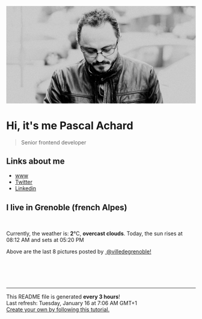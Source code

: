 ![Pascal Achard](./images/photo-pascal-achard.jpg)
# Hi, it's me Pascal Achard
> Senior frontend developer

## Links about me
- [www](https://www.pascal-achard.com)
- [Twitter](https://twitter.com/botmaster)
- [Linkedin](http://www.linkedin.com/in/pascal-achard)


## I live in Grenoble (french Alpes)
<img src="https://openweathermap.org/img/wn/04n@2x.png" alt="">

Currently, the weather is: **2**°C, **overcast clouds**.
Today, the sun rises at 08:12 AM and sets at 05:20 PM

Above are the last 8 pictures posted by <a href="https://www.instagram.com/villedegrenoble/" target="_blank"><img alt="" src="https://upload.wikimedia.org/wikipedia/commons/thumb/e/e7/Instagram_logo_2016.svg/1024px-Instagram_logo_2016.svg.png" width="20"/> @villedegrenoble!</a>

<p style="display: flex; flex-wrap: wrap; gap: 20px;">
        <img src="https://cdn1.picuki.com/hosted-by-instagram/q/0exhNuNYnjBcaS3SYdxKjf8F2vJ1Wg9SZ60STLepjSVmIR1vLHOapZA0mpCl6yRxIwVgFDeSYzth7YgrVlpWDz19PEDXTrKITT5S6qqYV+rN1TRu9JBmlLw0KXcXY3Cu8cssUgmYdSgIGaYDG7uo+qhT5aGuO1lQpTb9d7JGmC4E5ZObS6olhMF4pJ2Jg3Tt%7C%7C9kiJzJE5m4vMAQrptqO52hEX%7C%7CD+O8BnsaBwVLYBxMQK5qnRlSaHEmw+Jj8uRHagtIj+kOYA2HLSIhJs71eqa5MCDnRGjHe8gxp3t4gj1aSNBdxuiekZkIH2bSAEXG428Fk71p26qCDMa2is4EhX2j3+2JrlX9oPvrjUIumzT+K64hXtO576OepibD9cJLmFdxGObfa1BZ8Uw81AFKUeh2GU9iWacprb70paCmATiBzYBapKG82S75WM3nX1iy+ppR52mc2vS7t163dTzdCKrwl+JCqTJJFsGRKGn28sEeFTeLqVxpyHPrwU.jpeg" alt="" width="200"/>
        <img src="https://cdn1.picuki.com/hosted-by-instagram/q/0exhNuNYnjBcaS3SYdxKjf8F2vJ1Wg9SZ60STLepjSVmIR1vLHOapZA0mpCl6yRxIwVgFDeSYzth7YkpWFxVAz19PEDXQbaISzdX766YXerN0DBh9pBhlbYxLHYbYnCn9MEpVQmYdSgIGaYDG7uo+qhT5aGuO1lQpTb9d7JGmC4E5ZObS6olhMF4pJ2Jg3Tt%7C%7C9kiJzJE5m4vMAQrptqO52hEX%7C%7CD+O8BnsaBwVLYBxMQK5qnRlSaHEmw+Jj8uRHagtIj+kOYA2Bq%7C%7CciMZ3VmVQrseDnRHsgTt+gR3t4gj1aSNBdxuiekZkIH2bSAEXG428Fk71p26qCDMa2is4EhX2j3+2JrlX9oPvrjUIuSyYfq64TvHdJzqE+5iSj9cJLmFdxGObfa1BZ8Uw81AFKUeh2GU9iSZbZHb+Rl1BRl7iB6xL50jE8K09rr1yCTxk2mYug81tePsV7py4n9WoPCsrwl+JCqTJOluGWODn28sEeFTeLqVxpyHPrwU.jpeg" alt="" width="200"/>
        <img src="https://cdn1.picuki.com/hosted-by-instagram/q/0exhNuNYnjBcaS3SYdxKjf8F2vJ1Wg9SZ60STLepjSVmIR1vLHOapZA0mpCl6yRxIwVgFDeSYzth7YgtUltSCD19PEDXTrSNTT5S6qqdXOrN1jVm8JFpnLY1JXYcZneu9sQvUgmYdSgIGaYDG7uo+qhT5aGuO1lQpzaEW+oR9z5G7NCnV6xhz580r6GDhx+oucoyIDND%7C%7CHg1JU46o9CUqTUHGsv+MfF3pLUqF+dVzPgL6NDhkyblMHwFazYoMCOYk9%7C%7Cgp9FW0SLgbnM9%7C%7C2z6ZoYKfk9OlnSaljcQ9I8titj1edgr0PkHsqHURGM4VGly+jl0uceSowqdRkSYjG1YyDX85rTiX+QX9LrRYKC5EIjNgnONbbLcQ%7C%7CYZG3UHXayGbH7aBOHiA51XpK1CDKl%7C%7C7XScwjGqR+n3xAlLMCFIvGaeIb50TfCq5ae32HTSmgzIrwJmxpmaWpUL630bzcuO1hVyfSGeB5sab2I=.jpeg" alt="" width="200"/>
        <img src="https://cdn1.picuki.com/hosted-by-instagram/q/0exhNuNYnjBcaS3SYdxKjf8F2vJ1Wg9SZ60STLepjSVmIR1vLHOapZA0mpCl6yRxIwVgFDeSYzth7IIuVF1UCj19PEDdTrGASjpU6q2bXOzN2zNi8JFmlLk3LHwdYX6n8cUlXAmYdSgIGaYDG7uo+qhT5aGuO1lQpzb9d7JGmC4E5ZPiZ6x29Zk0v7GEj0Xx7oolaT5O9T9sdgcrptPTpCkeXfPiM8M6pq56AIgCifgG6vuzynXrV1IkeFFxHzPCl5Hpp7xVkwXaYBwZw16+SZ8QHwobhVjmljkA449+n6SDFaxMn%7C%7C07s%7C%7C2AATNBVmtUpBVtmJGCnCbUNU2z9hB950HJ7LmIa9Ask4LeP8bJeu%7C%7CQnA%7C%7CxK+L6UehoEyhCA%7C%7C%7C%7CUBBKJZvq+WpgJqapJP+pb+n+noyWbQ6H7iyZZSS0HvCHTW7txEMmr76fxy2fB0zibuAgCl%7C%7CWSK4Iax1sApJCsyCNYXF+AOsZMBCff3Q16EI0VJeg=.jpeg" alt="" width="200"/>
        <img src="https://cdn1.picuki.com/hosted-by-instagram/q/0exhNuNYnjBcaS3SYdxKjf8F2vJ1Wg9SZ60STLepjSVmIR1vLHOapZA0mpCl6yRxIwVgFDeSYzth7IIvWV9VAj19PEHZQbSPTzdQ7a6aVubN0jZu%7C%7CJdolLcxJXIWY3+o8MooUwmYdSgIGaYDG7uo+qhT5aGuO1lQpzaEW+oR9z5G7NCnV6xhz580r6GDhx+oucoyIDND%7C%7CHg1JU46o9CUqTUHGsv+MfF3pLUqF+dVzPgL6NDhkyblAzsCIkBkOAqLo4Dgp7YTvCLpeXM9%7C%7C2z6ZoYKfk9OlnSaljcQ9I8titj1edgr0PkHsqHURGM4VGly+jl0uceTjQ7VRVSqjm1myDX+yLjkXcoT8rjBYKC5EIjNgnONbbLcQ%7C%7CYZG3UHXayGbH7aBOWBEspqv4x9L8AD2mqkyQeEJeWh+AJUXGBmtjW6G59ZFdrKzKO29SKJoAzIrwJmxpmaWpcNnAwbzcuO1hVyfSGeB5sab2I=.jpeg" alt="" width="200"/>
        <img src="https://cdn1.picuki.com/hosted-by-instagram/q/0exhNuNYnjBcaS3SYdxKjf8F2vJ1Wg5SZ60STLepjSVmIR1vLHOapZA0mpCl6yRxIwVgFDeSYzth44MiUVpXAj19PEbZSb2MSDdR6q2bUefN0DFk8pBil7s2LXQWZHKn%7C%7CsEqVgmYdSgIGaYDG7uo+qhT5aGuO1lQpzaEW+oR9z5G7NCnV6xhz580r6GDhx+ouMoyIDND%7C%7CHg1JU46o9CUqTUHGsv+MfF3pLUqF+dazPgL6NDhkyblKXopfWlBNWbOn7rgp6MCl3HcfHM9%7C%7C2z6ZoYKfk9OlnSaljcQ9I8titj1edgr0PkHsqHURGM4VGly+jl0uceTnRaZRmqijm5Y5nf+5oqrX%7C%7CQlvLrRYKC5EIjNgnONbbLcQ%7C%7CYZG3UHXayGbH7aAuOXKMwLmJpIP+hh%7C%7ClGTyjHoUePA1AF+BzBolhaxW7t+EeyR+7io2n7zvSrIrwJmxpmaIuQI7Q0bzcuO1hVyfSGeB5sab2I=.jpeg" alt="" width="200"/>
        <img src="https://cdn1.picuki.com/hosted-by-instagram/q/0exhNuNYnjBcaS3SYdxKjf8F2vJ1Wg9SZ60STLepjSVmIR1vLHOapZA0mpCj4yRwKwVlASuRYzth7IsrUVVSDT17PUHbQbyOST1U7KyQXO+qvDZj85NmkL02L30bZXep9sEoUWWpNWwSDv5PHL%7C%7Clo79UvOa0LGFq8zCXW%7C%7CdEnGZK55f0Z7F9mt9wuuS4jkja45BsNz5F%7C%7CH8kKl1lodnd%7C%7CndYEvf0PMd6trV2QaUNh4kG5OKopCu7Lm4rbzMvR2DZhYXCoOELhn7qXTwM9UO%7C%7CdpNpBm0mzAGfjh589IkqhdiDG7w82q4vk4H2bUdBXG9p+kMjxdKyn36dOF+I2WB7llH09Ou9YswUgqr8INezcszR4nf%7C%7CNpXcNrZmbyIsLPHiSUfVOfqCEfBo0IRKQa4b9gjs1SfuMo%7C%7C63yxiDTEX2zbYWcYm.jpeg" alt="" width="200"/>
        <img src="https://cdn1.picuki.com/hosted-by-instagram/q/0exhNuNYnjBcaS3SYdxKjf8F2vJ1Wg5SZ60STLepjSVmIR1vLHOapZA0mpCl6yRxIwVgFDeSYzth4owqVVlSDz19PEXcTLeNRTpR7a+eVe%7C%7CN0TJg8Jdgkr81L3MdZHOu%7C%7CscvXAmYdSgIGaYDG7uo+qhT5aGuO1lQpTb9d7JGmC4E5ZObS6olhMF4pJ2Jg3Tt%7C%7C9kiJzJE5m4vMAQrptqO52lEX%7C%7CD+O8BnsaBwVLYBxMQK5qnRlSaHEmw+Jj8uQXagtIj+kOYA2ALBQz8Q7nfqTqxrDnRHs1ipsRJ3t4gj1aSNBdxuiekZkIH2bSAEXG428Fk71p26qCDMa2is4EhX2j3+2JriXMoH9bvqBOSwX+684gXLOp%7C%7CUF6FiSj9cJLmFdxGObfa1BZ8Uw81AFKUeh2GU9ieTTr+5ygJaBTFmvA2aWpFHdO+v0P+H6lz8rwmr+SYOmp2ufLBWmHxS2+Karwl+JCqTJOlqHxLyn28sEeFTeLqVxpyHPrwU.jpeg" alt="" width="200"/>
</p>

------------
<p>This README file is generated <b>every 3 hours</b>!
    <br />Last refresh: Tuesday, January 16 at 7:06 AM GMT+1
    <br /><a href="https://medium.com/@th.guibert/how-to-create-a-self-updating-readme-md-for-your-github-profile-f8b05744ca91">Create your own by following this tutorial.</a>
</p>
<p><a href="https://github.com/botmaster/botmaster/actions/workflows/main.yaml"><img alt="" src="https://github.com/botmaster/botmaster/actions/workflows/main.yaml/badge.svg" /></a></p>

